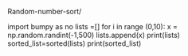 Random-number-sort/



import bumpy as no
lists =[]
for i in range (0,10):
    x = np.random.randint(-1,500)
    lists.append(x)
print(lists)
sorted_list=sorted(lists)
print(sorted_list)


